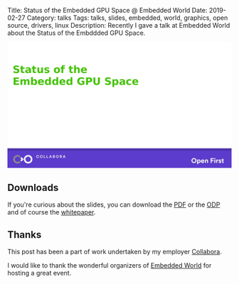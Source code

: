 Title: Status of the Embedded GPU Space @ Embedded World
Date: 2019-02-27
Category: talks
Tags: talks, slides, embedded, world, graphics, open source, drivers, linux
Description: Recently I gave a talk at Embedded World about the Status of the Embddded GPU Space.

![Intro slide](/images/2019-02-27_embedded_world.png)

## Downloads
If you're curious about the slides, you can download the [PDF](/files/2019-02-27/2019_embedded-gfx_embedded-world.pdf) or
the [ODP](/files/2019-02-27/2019_embedded-gfx_embedded-world.odp) and of course the [whitepaper](files/2019-02-27/2019_embedded-world_embedded-gpu-space.pdf).

## Thanks
This post has been a part of work undertaken by my employer [Collabora](http://www.collabora.com).

I would like to thank the wonderful organizers of [Embedded World](https://www.embedded-world.de/en) for hosting a great event.